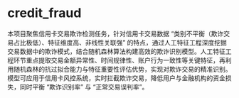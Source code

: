 # credit_fraud
本项目聚焦信用卡交易欺诈检测任务，针对信用卡交易数据 “类别不平衡（欺诈交易占比极低）、特征维度高、非线性关联强” 的特点，通过人工特征工程深度挖掘交易数据中的欺诈模式，结合随机森林算法构建高效的欺诈识别模型。人工特征工程环节重点提取交易金额异常性、时间规律性、账户行为一致性等关键特征，再利用随机森林的抗过拟合能力与特征重要性评估优势，实现对欺诈交易的精准识别。模型可应用于信用卡风控系统，实时拦截欺诈交易，降低用户与金融机构的资金损失，同时平衡 “欺诈识别率” 与 “正常交易误判率”。
